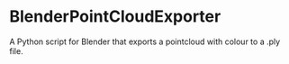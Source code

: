 # BlenderPointCloudExporter
A Python script for Blender that exports a pointcloud with colour to a .ply file.
